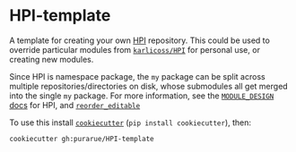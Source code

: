 # HPI-template

A template for creating your own [HPI](https://github.com/karlicoss/HPI) repository. This could be used to override particular modules from [`karlicoss/HPI`](https://github.com/karlicoss/HPI) for personal use, or creating new modules.

Since HPI is namespace package, the `my` package can be split across multiple repositories/directories on disk, whose submodules all get merged into the single `my` package. For more information, see the [`MODULE_DESIGN` docs](https://github.com/karlicoss/HPI/blob/master/doc/MODULE_DESIGN.org#adding-new-modules) for HPI, and [`reorder_editable`](https://github.com/purarue/reorder_editable)

To use this install [`cookiecutter`](https://github.com/cookiecutter/cookiecutter/) (`pip install cookiecutter`), then:

`cookiecutter gh:purarue/HPI-template`
